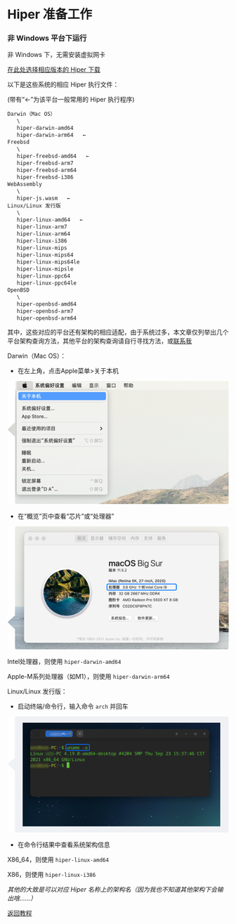 # Hiper 准备工作



### 非 Windows 平台下运行

非 Windows 下，无需安装虚拟网卡

[在此处选择相应版本的 Hiper 下载](https://gitcode.net/to/hiper)

以下是这些系统的相应 Hiper 执行文件：

(带有“←”为该平台一般常用的 Hiper 执行程序)

```
Darwin（Mac OS）
   \
   hiper-darwin-amd64   
   hiper-darwin-arm64   ←
Freebsd
   \
   hiper-freebsd-amd64   ←
   hiper-freebsd-arm7
   hiper-freebsd-arm64
   hiper-freebsd-i386
WebAssembly
   \
   hiper-js.wasm   ←
Linux/Linux 发行版
   \
   hiper-linux-amd64   ←
   hiper-linux-arm7
   hiper-linux-arm64
   hiper-linux-i386
   hiper-linux-mips  
   hiper-linux-mips64
   hiper-linux-mips64le
   hiper-linux-mipsle
   hiper-linux-ppc64
   hiper-linux-ppc64le
OpenBSD
   \
   hiper-openbsd-amd64
   hiper-openbsd-arm7
   hiper-openbsd-arm64
```
其中，这些对应的平台还有架构的相应适配，由于系统过多，本文章仅列举出几个平台架构查询方法，其他平台的架构查询请自行寻找方法，或[联系我](/d.md#%E6%8F%90%E7%A4%BA)

Darwin（Mac OS）：
- 在左上角，点击Apple菜单>关于本机

![](/p/5.png)

- 在“概览”页中查看“芯片”或“处理器”

![](/p/6.png)

Intel处理器，则使用 `hiper-darwin-amd64`

Apple-M系列处理器（如M1），则使用 `hiper-darwin-arm64`

Linux/Linux 发行版：
- 启动终端/命令行，输入命令 `arch` 并回车

![](/p/7.png)

- 在命令行结果中查看系统架构信息

X86_64，则使用 `hiper-linux-amd64`

X86，则使用 `hiper-linux-i386`

*其他的大致是可以对应 Hiper 名称上的架构名（因为我也不知道其他架构下会输出啥……）*

[返回教程](/d.md)
